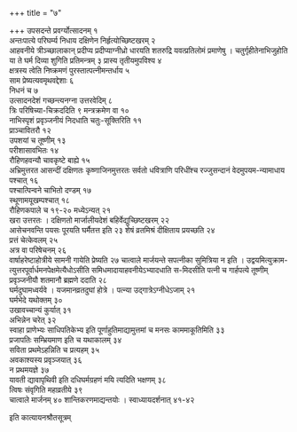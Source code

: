 +++
title = "७"

+++
उपसदन्ते प्रवर्ग्योत्सादनम् १  
अन्तःपात्ये परिघर्म्य निधाय दक्षिणेन
निर्हृत्योच्छिष्टखरम् २  
आहवनीये त्रीञ्च्छालाकान् प्रदीप्य
प्रदीप्याग्नीध्रो धारयति शतरुद्रि यवत्प्रतिलोमं प्रमाणेषु ।
चतुर्गृहीतेनाभिजुहोति या ते घर्म दिव्या शुगिति प्रतिमन्त्रम् ३
प्रास्य तृतीयमुपविश्य ४  
क्षत्रस्य त्वेति निष्क्रमणं
पुरस्तात्पत्नीमन्तर्धाय ५  
साम
प्रेष्यत्यवमृथवद्देशाः ६  
निधनं च ७  
उत्सादनदेशं गच्छन्त्यनग्ना
उत्तरवेदिम् ८  
त्रिः परिषिच्या-चिक्रददिति ९
मन्त्रक्रमेण वा १०  
नाभिस्पृशं प्रवृञ्जनीयं
निदधाति चतुः-सूक्तिरिति ११  
प्राञ्चावितरौ १२  
उपशयां च
तूष्णीम् १३  
परीशासावभितः १४  
रौहिणहवन्यौ चावकृष्टे बाह्ये
१५  
अभ्रिमुत्तरत आसन्दीं दक्षिणतः कृष्णाजिनमुत्तरतः सर्वतो धवित्राणि
परिधींश्च रज्जुसन्दानं वेदमुपयम-न्यामाधाय पश्चात् १६  
पश्चात्पिन्वने
चाभितो दण्डम् १७  
स्थूणामयूखम्पश्चात् १८  
रौहिणकपाले च १९-२०
मध्येऽन्यत् २१  
खरा उत्तरतः । दक्षिणतो मार्जालीयदेशं
बहिर्वेद्युच्छिष्टखरम् २२  
आसेचनवन्ति पयसः पूरयति घर्मैतत्त इति २३
शेषं व्रतमिश्रं दीक्षिताय प्रयच्छति २४  
प्रत्तं चेत्केवलम् २५  
अत्र वा
परिषेचनम् २६  
वार्षाहरेष्टाहोत्रीये सामनी गायेति प्रेष्यति २७
चात्वाले मार्जयन्ते सपत्नीका सुमित्रिया न इति ।
उद्वयमित्युक्राम-त्युत्तरपूर्वार्धमनपेक्षमेत्यैधोऽसीति
समिधमादायाहवनीयेऽभ्यादधाति स-मिदसीति पत्नी च गार्हपत्ये तूष्णीम्
प्रवृञ्जनीयौ शतमानौ ब्रह्मणे ददाति २८  
घर्मदुघामध्वर्यवे
। यजमानव्रतदुघां होत्रे । पत्न्या उद्गात्रेऽग्नीधेऽजाम् २१  
घर्मभेदे
यथोक्तम् ३०  
उखावच्चान्यं कुर्यात् ३१  
अभिन्नेन चरेत् ३२  
स्वाहा
प्राणेभ्यः साधिपतिकेभ्य इति पूर्णाहुतिमाद्यामुत्तमां च मनसः
काममाकूतिमिति ३३  
प्रजापतिः सम्भ्रियमाण इति च यथाकालम् ३४  
सविता
प्रथमेऽहन्निति च प्रत्यहम् ३५  
अवकाश्यस्य प्रवृञ्जयात् ३६  
न
प्रथमयज्ञे ३७  
यावती द्यावापृथिवी इति दधिघर्मग्रहणं मयि त्यदिति
भक्षणम् ३८  
त्विषः संवृगिति महाव्रतीये ३९  
चात्वाले मार्जनम् ४०
शान्तिकरणमाद्यन्तयोः । स्वाध्यायदर्शनात् ४१-४२

 

इति कात्यायनश्रौतसूत्रम्

 